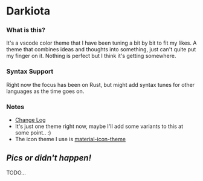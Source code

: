 # Darkiota

### **What is this?**
It's a vscode color theme that I have been tuning a bit by bit to fit my likes. A theme that combines ideas and thoughts into something, just can't quite put my finger on it. Nothing is perfect but I think it's getting somewhere.


### **Syntax Support**
Right now the focus has been on Rust, but might add syntax tunes for other languages as the time goes on.


### **Notes**
- [Change Log](CHANGELOG.md)
- It's just one theme right now, maybe I'll add some variants to this at some point.. :)
- The icon theme I use is [material-icon-theme](https://marketplace.visualstudio.com/items?itemName=PKief.material-icon-theme)


## ***Pics or didn't happen!***

TODO...